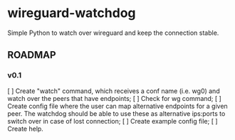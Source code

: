 # wireguard-watchdog
Simple Python to watch over wireguard and keep the connection stable.

## ROADMAP

### v0.1

[ ] Create "watch" command, which receives a conf name (i.e. wg0) and watch over the peers that have endpoints;
[ ] Check for wg command;
[ ] Create config file where the user can map alternative endpoints for a given peer. The watchdog should be able to use these as alternative ips:ports to switch over in case of lost connection;
[ ] Create example config file;
[ ] Create help.
